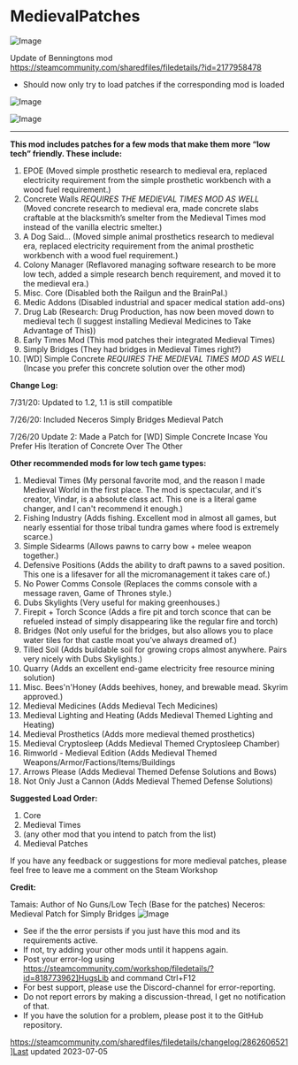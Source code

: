 # MedievalPatches

![Image](https://i.imgur.com/buuPQel.png)

Update of Benningtons mod
https://steamcommunity.com/sharedfiles/filedetails/?id=2177958478

- Should now only try to load patches if the corresponding mod is loaded

![Image](https://i.imgur.com/pufA0kM.png)

	
![Image](https://i.imgur.com/Z4GOv8H.png)

_______________________________________________________________

**This mod includes patches for a few mods that make them more “low tech” friendly. These include:**

1. EPOE (Moved simple prosthetic research to medieval era, replaced electricity requirement from the simple prosthetic workbench with a wood fuel requirement.)
2. Concrete Walls *REQUIRES THE MEDIEVAL TIMES MOD AS WELL* (Moved concrete research to medieval era, made concrete slabs craftable at the blacksmith’s smelter from the Medieval Times mod instead of the vanilla electric smelter.)
3. A Dog Said... (Moved simple animal prosthetics research to medieval era, replaced electricity requirement from the animal prosthetic workbench with a wood fuel requirement.)
4. Colony Manager (Reflavored managing software research to be more low tech, added a simple research bench requirement, and moved it to the medieval era.)
5. Misc. Core (Disabled both the Railgun and the BrainPal.)
6. Medic Addons (Disabled industrial and spacer medical station add-ons)
7. Drug Lab (Research: Drug Production, has now been moved down to medieval tech (I suggest installing Medieval Medicines to Take Advantage of This))
8. Early Times Mod (This mod patches their integrated Medieval Times)
9. Simply Bridges (They had bridges in Medieval Times right?)
10. [WD] Simple Concrete *REQUIRES THE MEDIEVAL TIMES MOD AS WELL* (Incase you prefer this concrete solution over the other mod)

**Change Log:**

7/31/20: Updated to 1.2, 1.1 is still compatible

7/26/20: Included Neceros Simply Bridges Medieval Patch

7/26/20 Update 2: Made a Patch for [WD] Simple Concrete Incase You Prefer His Iteration of Concrete Over The Other

**Other recommended mods for low tech game types:**

1. Medieval Times (My personal favorite mod, and the reason I made Medieval World in the first place. The mod is spectacular, and it's creator, Vindar, is a absolute class act. This one is a literal game changer, and I can't recommend it enough.)
2. Fishing Industry (Adds fishing. Excellent mod in almost all games, but nearly essential for those tribal tundra games where food is extremely scarce.)
3. Simple Sidearms (Allows pawns to carry bow + melee weapon together.)
4. Defensive Positions (Adds the ability to draft pawns to a saved position. This one is a lifesaver for all the micromanagement it takes care of.)
5. No Power Comms Console (Replaces the comms console with a message raven, Game of Thrones style.)
6. Dubs Skylights (Very useful for making greenhouses.)
7. Firepit + Torch Sconce (Adds a fire pit and torch sconce that can be refueled instead of simply disappearing like the regular fire and torch)
8. Bridges (Not only useful for the bridges, but also allows you to place water tiles for that castle moat you’ve always dreamed of.)
9. Tilled Soil (Adds buildable soil for growing crops almost anywhere. Pairs very nicely with Dubs Skylights.)
10. Quarry (Adds an excellent end-game electricity free resource mining solution)
11. Misc. Bees'n'Honey (Adds beehives, honey, and brewable mead. Skyrim approved.)
12. Medieval Medicines (Adds Medieval Tech Medicines)
13. Medieval Lighting and Heating (Adds Medieval Themed Lighting and Heating)
14. Medieval Prosthetics (Adds more medieval themed prosthetics)
15. Medieval Cryptosleep (Adds Medieval Themed Cryptosleep Chamber)
16. Rimworld - Medieval Edition (Adds Medieval Themed Weapons/Armor/Factions/Items/Buildings
17. Arrows Please (Adds Medieval Themed Defense Solutions and Bows)
18. Not Only Just a Cannon (Adds Medieval Themed Defense Solutions)

**Suggested Load Order:**

1. Core
2. Medieval Times
3. (any other mod that you intend to patch from the list)
5. Medieval Patches

If you have any feedback or suggestions for more medieval patches, please feel free to leave me a comment on the Steam Workshop

**Credit:**

Tamais: Author of No Guns/Low Tech (Base for the patches)
Neceros: Medieval Patch for Simply Bridges
![Image](https://i.imgur.com/PwoNOj4.png)



-  See if the the error persists if you just have this mod and its requirements active.
-  If not, try adding your other mods until it happens again.
-  Post your error-log using https://steamcommunity.com/workshop/filedetails/?id=818773962]HugsLib and command Ctrl+F12
-  For best support, please use the Discord-channel for error-reporting.
-  Do not report errors by making a discussion-thread, I get no notification of that.
-  If you have the solution for a problem, please post it to the GitHub repository.


https://steamcommunity.com/sharedfiles/filedetails/changelog/2862606521]Last updated 2023-07-05
